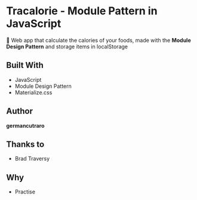 # Tracalorie - Module Pattern in JavaScript

🍕 Web app that calculate the calories of your foods, made with the **Module Design Pattern** and storage items in localStorage

## Built With

* JavaScript
* Module Design Pattern
* Materialize.css

## Author

**germancutraro**

## Thanks to

* Brad Traversy

## Why

* Practise
